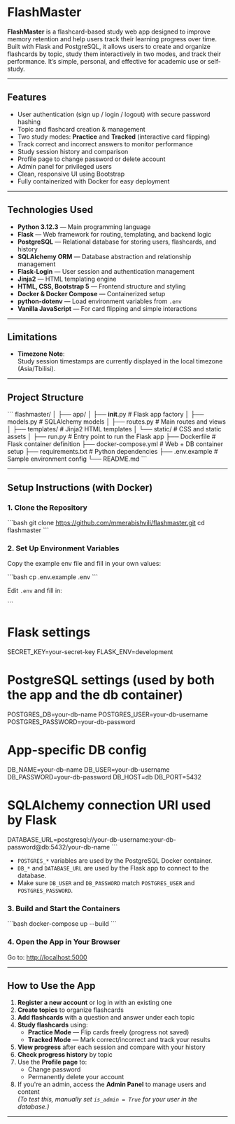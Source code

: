 # FlashMaster

**FlashMaster** is a flashcard-based study web app designed to improve memory retention and help users track their learning progress over time. Built with Flask and PostgreSQL, it allows users to create and organize flashcards by topic, study them interactively in two modes, and track their performance. It’s simple, personal, and effective for academic use or self-study.

---

## Features

- User authentication (sign up / login / logout) with secure password hashing  
- Topic and flashcard creation & management  
- Two study modes: **Practice** and **Tracked** (interactive card flipping)  
- Track correct and incorrect answers to monitor performance  
- Study session history and comparison  
- Profile page to change password or delete account  
- Admin panel for privileged users  
- Clean, responsive UI using Bootstrap  
- Fully containerized with Docker for easy deployment  

---

## Technologies Used

- **Python 3.12.3** — Main programming language  
- **Flask** — Web framework for routing, templating, and backend logic  
- **PostgreSQL** — Relational database for storing users, flashcards, and history  
- **SQLAlchemy ORM** — Database abstraction and relationship management  
- **Flask-Login** — User session and authentication management  
- **Jinja2** — HTML templating engine  
- **HTML, CSS, Bootstrap 5** — Frontend structure and styling  
- **Docker & Docker Compose** — Containerized setup  
- **python-dotenv** — Load environment variables from `.env`  
- **Vanilla JavaScript** — For card flipping and simple interactions  

---

## Limitations

- **Timezone Note**:  
  Study session timestamps are currently displayed in the local timezone (Asia/Tbilisi).  

---

## Project Structure

\`\`\`
flashmaster/
│
├── app/
│   ├── __init__.py        # Flask app factory
│   ├── models.py          # SQLAlchemy models
│   ├── routes.py          # Main routes and views
│   ├── templates/         # Jinja2 HTML templates
│   └── static/            # CSS and static assets
│
├── run.py                 # Entry point to run the Flask app
├── Dockerfile             # Flask container definition
├── docker-compose.yml     # Web + DB container setup
├── requirements.txt       # Python dependencies
├── .env.example           # Sample environment config
└── README.md
\`\`\`

---

## Setup Instructions (with Docker)

### 1. Clone the Repository

\`\`\`bash
git clone https://github.com/mmerabishvili/flashmaster.git
cd flashmaster
\`\`\`

### 2. Set Up Environment Variables

Copy the example env file and fill in your own values:

\`\`\`bash
cp .env.example .env
\`\`\`

Edit `.env` and fill in:

\`\`\`
# Flask settings
SECRET_KEY=your-secret-key
FLASK_ENV=development

# PostgreSQL settings (used by both the app and the db container)
POSTGRES_DB=your-db-name
POSTGRES_USER=your-db-username
POSTGRES_PASSWORD=your-db-password

# App-specific DB config
DB_NAME=your-db-name
DB_USER=your-db-username
DB_PASSWORD=your-db-password
DB_HOST=db
DB_PORT=5432

# SQLAlchemy connection URI used by Flask
DATABASE_URL=postgresql://your-db-username:your-db-password@db:5432/your-db-name
\`\`\`

- `POSTGRES_*` variables are used by the PostgreSQL Docker container.
- `DB_*` and `DATABASE_URL` are used by the Flask app to connect to the database.
- Make sure `DB_USER` and `DB_PASSWORD` match `POSTGRES_USER` and `POSTGRES_PASSWORD`.


### 3. Build and Start the Containers

\`\`\`bash
docker-compose up --build
\`\`\`

### 4. Open the App in Your Browser

Go to: [http://localhost:5000](http://localhost:5000)

---

## How to Use the App

1. **Register a new account** or log in with an existing one  
2. **Create topics** to organize flashcards  
3. **Add flashcards** with a question and answer under each topic  
4. **Study flashcards** using:  
   - **Practice Mode** — Flip cards freely (progress not saved)  
   - **Tracked Mode** — Mark correct/incorrect and track your results  
5. **View progress** after each session and compare with your history  
6. **Check progress history** by topic  
7. Use the **Profile page** to:  
   - Change password  
   - Permanently delete your account  
8. If you're an admin, access the **Admin Panel** to manage users and content  
   *(To test this, manually set `is_admin = True` for your user in the database.)*

---
